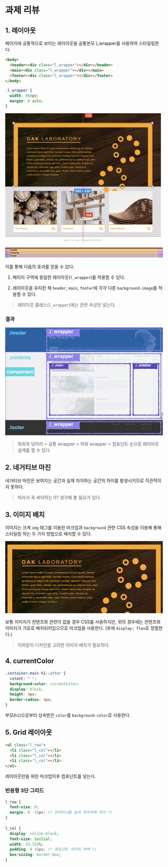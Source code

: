 # 과제 리뷰

## 1. 레이아웃

페이지에 공통적으로 보이는 레이아웃을 공통분모 l_wrapper를 사용하여 스타일링한다.

```html
<body>
  <header><div class="l_wrapper"></div></header>
  <main><div class="l_wrapper"></div></main>
  <footer><div class="l_wrapper"></div></footer>
</body>
```

```css
.l_wrapper {
  width: 960px;
  margin: 0 auto;
}
```

![alt text](image.png)

![alt text](image-1.png)

이를 통해 다음의 효과를 얻을 수 있다.

1. 페이지 구역에 동일한 레이아웃(`l_wrapper`)를 적용할 수 있다.

2. 레이아웃을 유지한 채 `header`, `main`, `footer`에 각각 다른 `background-image`를 적용할 수 있다.

> 레이아웃 클래스(`l_wrapper`)에는 관련 속성만 넣는다.

### 결과

![alt text](image-3.png)

> 최외곽 덩어리 > 공통 wrapper > 하위 wrapper > 컴포넌트 순으로 레이아웃 설계를 할 수 있다.

## 2. 네거티브 마진

네거티브 마진은 보여지는 공간과 실제 차지하는 공간의 차이를 발생시키므로 직관적이지 못하다.

> 따라서 꼭 써야하는가? 생각해 볼 필요가 있다.

## 3. 이미지 배치

이미지는 크게 `img` 태그를 이용한 마크업과 `background` 관련 CSS 속성을 이용해 통해 스타일링 하는 두 가지 방법으로 배치할 수 있다.

![alt text](image-4.png)

보통 이미지가 컨텐츠와 관련이 없을 경우 CSS를 사용하지만, 위의 경우에는 컨텐츠와 이미지가 가로로 배치되어있으므로 마크업을 사용한다. (후에 `display: flex`로 정렬한다.)

> 이와같이 디자인을 고려한 이미지 배치가 필요하다.

## 4. currentColor

```css
.container-main h1::after {
  cotent: " ";
  background-color: currentColor;
  display: block;
  height: 4px;
  border-radius: 4px;
}
```

부모(`h1`)으로부터 상속받은 `color`를 `background-color`로 사용한다.

## 5. Grid 레이아웃

```html
<ul class="l_row">
  <li class="l_col"></li>
  <li class="l_col"></li>
  <li class="l_col"></li>
</ul>
```

레이아웃만을 위한 마크업이후 컴포넌트를 넣는다.

### 반응형 3단 그리드

```css
l_row {
  font-size: 0;
  margin: 0 -15px; /* 컨테이너를 늘여 좌우여백 제거 */
}

l_col {
  display: inline-block;
  font-size: initial;
  width: 33.333%;
  padding: 0 15px; /* 컴포넌트 사이의 여백 */
  box-sizing: border-box;
}
```
